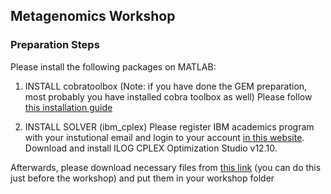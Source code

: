 ##  Metagenomics Workshop

### Preparation Steps

Please install the following packages on MATLAB:
1. INSTALL cobratoolbox (Note: if you have done the GEM preparation, most probably you have installed cobra toolbox as well)
Please follow [this installation guide ](https://opencobra.github.io/cobratoolbox/stable/installation.html)


2. INSTALL SOLVER (ibm_cplex)
Please register IBM academics program with your instutional email and login to your account [in this website](https://my15.digitalexperience.ibm.com/b73a5759-c6a6-4033-ab6b-d9d4f9a6d65b/dxsites/151914d1-03d2-48fe-97d9-d21166848e65/technology/data-science).
Download and install ILOG CPLEX Optimization Studio v12.10.

Afterwards, please download necessary files from [this link](https://onedrive.live.com/?authkey=%21AMyufZ7MWNTzpn8&id=FA3B264552E56C6A%21157284&cid=FA3B264552E56C6A) (you can do this just before the workshop) and put them in your workshop folder